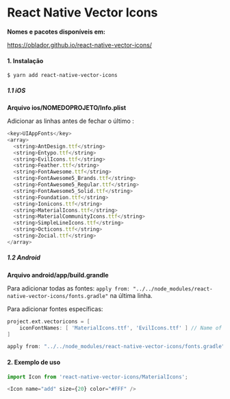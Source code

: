 # React Native Vector Icons

**Nomes e pacotes disponíveis em:**


https://oblador.github.io/react-native-vector-icons/

#### 1. Instalação

`$ yarn add react-native-vector-icons`

##### 1.1 iOS

**Arquivo ios/NOMEDOPROJETO/Info.plist**

Adicionar as linhas antes de fechar o último </dict>:

```js
<key>UIAppFonts</key>
<array>
  <string>AntDesign.ttf</string>
  <string>Entypo.ttf</string>
  <string>EvilIcons.ttf</string>
  <string>Feather.ttf</string>
  <string>FontAwesome.ttf</string>
  <string>FontAwesome5_Brands.ttf</string>
  <string>FontAwesome5_Regular.ttf</string>
  <string>FontAwesome5_Solid.ttf</string>
  <string>Foundation.ttf</string>
  <string>Ionicons.ttf</string>
  <string>MaterialIcons.ttf</string>
  <string>MaterialCommunityIcons.ttf</string>
  <string>SimpleLineIcons.ttf</string>
  <string>Octicons.ttf</string>
  <string>Zocial.ttf</string>
</array>
```

##### 1.2 Android

**Arquivo android/app/build.grandle**

Para adicionar todas as fontes:
`apply from: "../../node_modules/react-native-vector-icons/fonts.gradle"` na última linha.

Para adicionar fontes específicas:

```groovy
project.ext.vectoricons = [
    iconFontNames: [ 'MaterialIcons.ttf', 'EvilIcons.ttf' ] // Name of the font files you want to copy
]

apply from: "../../node_modules/react-native-vector-icons/fonts.gradle"
```

#### 2. Exemplo de uso

```js
import Icon from 'react-native-vector-icons/MaterialIcons';

<Icon name="add" size={20} color="#FFF" />
```